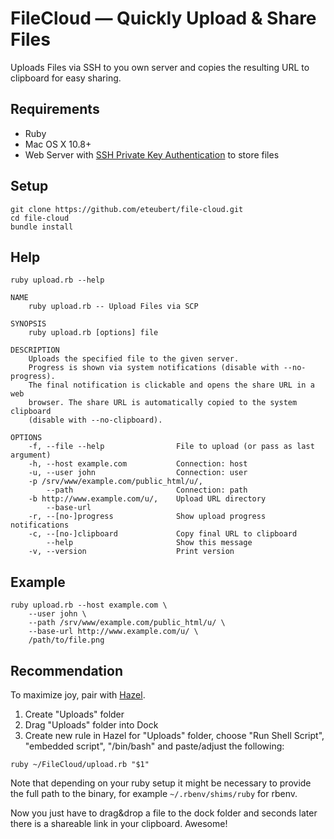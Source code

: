 # FileCloud — Quickly Upload & Share Files 

Uploads Files via SSH to you own server and copies the resulting URL to clipboard for easy sharing.

## Requirements

* Ruby
* Mac OS X 10.8+
* Web Server with [SSH Private Key Authentication][2] to store files

## Setup

```
git clone https://github.com/eteubert/file-cloud.git
cd file-cloud
bundle install
```

## Help

```
ruby upload.rb --help

NAME
    ruby upload.rb -- Upload Files via SCP

SYNOPSIS
    ruby upload.rb [options] file

DESCRIPTION
    Uploads the specified file to the given server.
    Progress is shown via system notifications (disable with --no-progress). 
    The final notification is clickable and opens the share URL in a web 
    browser. The share URL is automatically copied to the system clipboard 
    (disable with --no-clipboard).

OPTIONS
    -f, --file --help                File to upload (or pass as last argument)
    -h, --host example.com           Connection: host
    -u, --user john                  Connection: user
    -p /srv/www/example.com/public_html/u/,
        --path                       Connection: path
    -b http://www.example.com/u/,    Upload URL directory
        --base-url
    -r, --[no-]progress              Show upload progress notifications
    -c, --[no-]clipboard             Copy final URL to clipboard
        --help                       Show this message
    -v, --version                    Print version
```

## Example

```shell
ruby upload.rb --host example.com \
    --user john \
    --path /srv/www/example.com/public_html/u/ \
    --base-url http://www.example.com/u/ \
    /path/to/file.png
```

## Recommendation

To maximize joy, pair with [Hazel][1].

1. Create "Uploads" folder
2. Drag "Uploads" folder into Dock
3. Create new rule in Hazel for "Uploads" folder, choose "Run Shell Script", "embedded script", "/bin/bash" and paste/adjust the following:

```
ruby ~/FileCloud/upload.rb "$1"
```

Note that depending on your ruby setup it might be necessary to provide the full path to the binary, for example `~/.rbenv/shims/ruby` for rbenv.

Now you just have to drag&drop a file to the dock folder and seconds later there is a shareable link in your clipboard. Awesome!

[1]: http://www.noodlesoft.com/hazel.php
[2]: https://help.ubuntu.com/community/SSH/OpenSSH/Keys